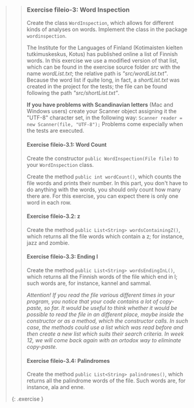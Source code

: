 >> ### Exercise fileio-3: Word Inspection
>>
>> Create the class `WordInspection`, which allows for different kinds of analyses on words. Implement the class in the package `wordinspection`.
>>
>>The Institute for the Languages of Finland (Kotimaisten kielten tutkimuskeskus, Kotus) has published online a list of Finnish words. In this exercise we use a modified version of that list, which can be found in the exercise source folder *src* with the name *wordList.txt*; the relative path is *"src/wordList.txt"*. Because the word list if quite long, in fact, a *shortList.txt* was created in the project for the tests; the file can be found following the path *"src/shortList.txt"*.
>>
>>**If you have problems with Scandinavian letters** (Mac and Windows users) create your Scanner object assigning it the "UTF-8" character set, in the following way: `Scanner reader = new Scanner(file, "UTF-8");` Problems come expecially when the tests are executed.
>>
>> #### Exercise fileio-3.1: Word Count
>>
>> Create the constructor `public WordInspection(File file)` to your `WordInspection` class.
>>
>> Create the method `public int wordCount()`, which counts the file words and prints their number. In this part, you don't have to do anything with the words, you should only count how many there are. For this exercise, you can expect there is only one word in each row.
>>
>> #### Exercise fileio-3.2: z
>>
>> Create the method `public List<String> wordsContainingZ()`, which returns all the file words which contain a z; for instance, jazz and zombie.
>>
>> #### Exercise fileio-3.3: Ending l
>>
>> Create the method `public List<String> wordsEndingInL()`, which returns all the Finnish words of the file which end in l; such words are, for instance, kannel and sammal.
>>
>> *Attention! If you read the file various different times in your program, you notice that your code contains a lot of copy-paste, so far. It would be useful to think whether it would be possible to read the file in an different place, maybe inside the constructor or as a method, which the constructor calls. In such case, the methods could use a list which was read before and then create a new list which suits their search criteria. In week 12, we will come back again with an ortodox way to eliminate copy-paste.*
>>
>> #### Exercise fileio-3.4: Palindromes
>>
>> Create the method `public List<String> palindromes()`, which returns all the palindrome words of the file. Such words are, for instance, ala and enne.
>>
>{: .exercise }